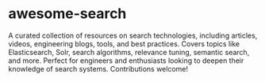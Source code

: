 # awesome-search
A curated collection of resources on search technologies, including articles, videos, engineering blogs, tools, and best practices. Covers topics like Elasticsearch, Solr, search algorithms, relevance tuning, semantic search, and more. Perfect for engineers and enthusiasts looking to deepen their knowledge of search systems. Contributions welcome!
